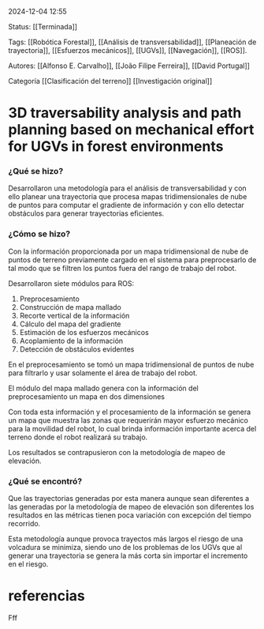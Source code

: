 2024-12-04 12:55

Status: [[Terminada]]

Tags: [[Robótica Forestal]], [[Análisis de transversabilidad]], [[Planeación de trayectoria]], [[Esfuerzos mecánicos]], [[UGVs]], [[Navegación]], [[ROS]].

Autores: [[Alfonso E. Carvalho]], [[João Filipe Ferreira]], [[David Portugal]]

Categoría [[Clasificación del terreno]] [[Investigación original]]


# 3D traversability analysis and path planning based on mechanical effort for UGVs in forest environments

### ¿Qué se hizo?
Desarrollaron una metodología para el análisis de transversabilidad y con ello planear una trayectoria que procesa mapas tridimensionales de nube de puntos para computar el gradiente de información y con ello detectar obstáculos para generar trayectorias eficientes.

### ¿Cómo se hizo?

Con la información proporcionada por  un mapa tridimensional de nube de puntos de terreno previamente cargado en el sistema para preprocesarlo de tal modo que se filtren los puntos fuera del rango de trabajo del robot.

Desarrollaron siete módulos para ROS:
1. Preprocesamiento
2. Construcción de mapa mallado
3. Recorte vertical de la información 
4. Cálculo del mapa del gradiente
5. Estimación de los esfuerzos mecánicos 
6. Acoplamiento de la información 
7. Detección de obstáculos evidentes 

En el preprocesamiento se tomó un mapa tridimensional de puntos de nube para filtrarlo y usar solamente el área de trabajo del robot.

El módulo del mapa mallado genera con la información del preprocesamiento un mapa en dos dimensiones 

Con toda esta información y el procesamiento de la información se genera un mapa que muestra las zonas que requerirán mayor esfuerzo mecánico para la movilidad del robot, lo cual brinda información importante acerca del terreno donde el robot realizará su trabajo.

Los resultados se contrapusieron con la metodología de mapeo de elevación.
### ¿Qué se encontró? 

Que las trayectorias generadas por esta manera aunque sean diferentes a las generadas por la metodología de mapeo de elevación son diferentes los resultados en las métricas tienen poca variación con excepción del tiempo recorrido.

Esta metodología aunque provoca trayectos más largos el riesgo de una volcadura se minimiza, siendo uno de los problemas de los UGVs que al generar una trayectoria se genera la más corta sin importar el incremento en el riesgo.

# referencias
Fff
